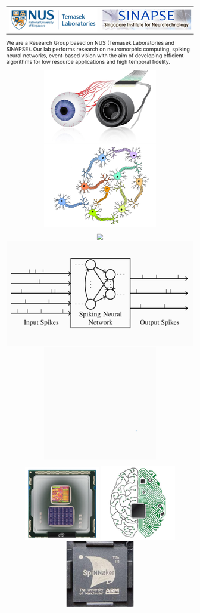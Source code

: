 <!--
.. title: NUS Neuromorphic Group
.. slug: index
.. date: 2019-01-22 16:23:18 UTC+08:00
.. tags: 
.. category: 
.. link: 
.. description: 
.. type: text
-->

<table style="width:100%">
  <tr>
    <td align=left> <img src="/images/logos/nus-temaseklab.jpg" width="250"/></td>
    <td align=right><img src="/images/logos/sinapse.png"        width="250"/></td> 
  </tr>
</table> 

We are a Research Group based on NUS (Temasek Laboratories and SINAPSE).
Our lab performs research on neuromorphic computing, spiking neural networks, 
event-based vision with the aim of developing efficient algorithms for 
low resource applications and high temporal fidelity. 

<p align=center>
	<img src="/images/welcome/EyeCamera.jpg"  width="300"/>
    <img src="/images/welcome/neuron.png"     width="300"/>
</p>
<p align=center>
	<img src="/images/welcome/dvsGesture.gif" width="200"/>
	<img src="/images/welcome/snn.gif"        width="500"/>
	<img src="/images/welcome/ntidigits.gif"  width="300"/>
</p>
<p align=center>
	<img src="/images/welcome/Loihi.jpg"      width="200"/>
	<img src="/images/welcome/TrueNorth.jpg"  width="200"/>
	<img src="/images/welcome/SpiNNaker.jpg"  width="180"/>
</p>
